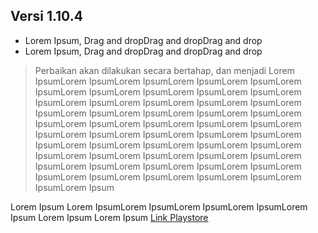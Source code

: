 ## **Versi 1.10.4**

- Lorem Ipsum, Drag and dropDrag and dropDrag and drop
- Lorem Ipsum, Drag and dropDrag and dropDrag and drop 
 
> Perbaikan akan dilakukan secara bertahap, dan menjadi Lorem IpsumLorem IpsumLorem IpsumLorem IpsumLorem IpsumLorem IpsumLorem IpsumLorem IpsumLorem IpsumLorem IpsumLorem IpsumLorem IpsumLorem IpsumLorem IpsumLorem IpsumLorem IpsumLorem IpsumLorem IpsumLorem IpsumLorem IpsumLorem IpsumLorem IpsumLorem IpsumLorem IpsumLorem IpsumLorem IpsumLorem IpsumLorem IpsumLorem IpsumLorem IpsumLorem IpsumLorem IpsumLorem IpsumLorem IpsumLorem IpsumLorem IpsumLorem IpsumLorem IpsumLorem IpsumLorem IpsumLorem IpsumLorem IpsumLorem IpsumLorem IpsumLorem IpsumLorem IpsumLorem IpsumLorem IpsumLorem IpsumLorem IpsumLorem IpsumLorem Ipsum
 
 Lorem Ipsum Lorem IpsumLorem IpsumLorem IpsumLorem IpsumLorem Ipsum Lorem Ipsum Lorem Ipsum [Link Playstore](https://play.google.com/store/apps/details?id=com.flagodna.mtaoneversi2)
